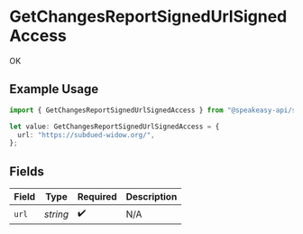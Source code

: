 # GetChangesReportSignedUrlSignedAccess

OK

## Example Usage

```typescript
import { GetChangesReportSignedUrlSignedAccess } from "@speakeasy-api/speakeasy-client-sdk-typescript/sdk/models/operations";

let value: GetChangesReportSignedUrlSignedAccess = {
  url: "https://subdued-widow.org/",
};
```

## Fields

| Field              | Type               | Required           | Description        |
| ------------------ | ------------------ | ------------------ | ------------------ |
| `url`              | *string*           | :heavy_check_mark: | N/A                |